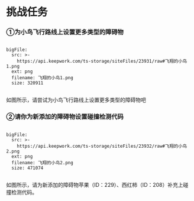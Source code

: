 # 挑战任务
### ①为小鸟飞行路线上设置更多类型的障碍物
```@BigFile

bigFile:
  src: >-
    https://api.keepwork.com/ts-storage/siteFiles/23931/raw#飞翔的小鸟1.png
  ext: png
  filename: 飞翔的小鸟1.png
  size: 320911
          
```
如图所示，请尝试为小鸟飞行路线上设置更多类型的障碍物吧
### ②请你为新添加的障碍物设置碰撞检测代码
```@BigFile

bigFile:
  src: >-
    https://api.keepwork.com/ts-storage/siteFiles/23932/raw#飞翔的小鸟2.png
  ext: png
  filename: 飞翔的小鸟2.png
  size: 471074
          
```
如图所示，请为新添加的障碍物苹果（ID：229）、西红柿（ID：208）补充上碰撞检测代码。